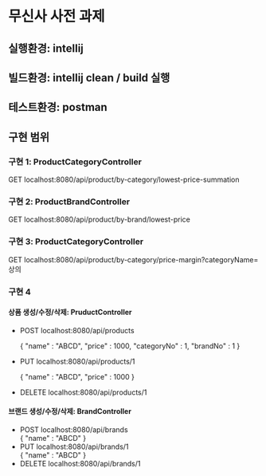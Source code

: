 # 무신사 사전 과제 

## 실행환경: intellij
## 빌드환경: intellij clean / build 실행
## 테스트환경: postman
## 구현 범위

### 구현 1: ProductCategoryController
GET localhost:8080/api/product/by-category/lowest-price-summation

### 구현 2: ProductBrandController
GET localhost:8080/api/product/by-brand/lowest-price

### 구현 3: ProductCategoryController
GET localhost:8080/api/product/by-category/price-margin?categoryName=상의

### 구현 4
#### 상품 생성/수정/삭제: PruductController
* POST localhost:8080/api/products

  {
  "name" : "ABCD",
  "price" : 1000,
  "categoryNo" : 1,
  "brandNo" : 1
  }
* PUT localhost:8080/api/products/1

  {
  "name" : "ABCD",
  "price" : 1000
  }
* DELETE localhost:8080/api/products/1

#### 브랜드 생성/수정/삭제: BrandController
* POST localhost:8080/api/brands \
{
"name" : "ABCD"
}
* PUT localhost:8080/api/brands/1 \
{
"name" : "ABCD"
}
* DELETE localhost:8080/api/brands/1

